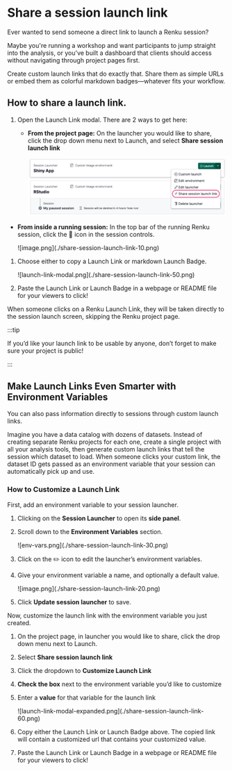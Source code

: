 # Share a session launch link

Ever wanted to send someone a direct link to launch a Renku session?

Maybe you're running a workshop and want participants to jump straight into the analysis, or you've built a dashboard that clients should access without navigating through project pages first.

Create custom launch links that do exactly that. Share them as simple URLs or embed them as colorful markdown badges—whatever fits your workflow.

## How to share a launch link.

1. Open the Launch Link modal. There are 2 ways to get here:
    - **From the project page:** On the launcher you would like to share, click the drop down menu next to Launch, and select **Share session launch link**
        
        ![share-drop-down.png](./share-session-launch-link-40.png)
        

- **From inside a running session:** In the top bar of the running Renku session, click the  🔗 icon in the session controls.
    
    <p class="image-container-l">
    ![image.png](./share-session-launch-link-10.png)
    </p>
    
1. Choose either to copy a Launch Link or markdown Launch Badge.
    
    <p class="image-container-l">
    ![launch-link-modal.png](./share-session-launch-link-50.png)
    </p>
    
2. Paste the Launch Link or Launch Badge in a webpage or README file for your viewers to click!

When someone clicks on a Renku Launch Link, they will be taken directly to the session launch screen, skipping the Renku project page.

:::tip

If you’d like your launch link to be usable by anyone, don’t forget to make sure your project is public!

:::

## **Make Launch Links Even Smarter with Environment Variables**

You can also pass information directly to sessions through custom launch links.

Imagine you have a data catalog with dozens of datasets. Instead of creating separate Renku projects for each one, create a single project with all your analysis tools, then generate custom launch links that tell the session which dataset to load. When someone clicks your custom link, the dataset ID gets passed as an environment variable that your session can automatically pick up and use.

### How to Customize a Launch Link

First, add an environment variable to your session launcher.

1. Clicking on the **Session Launcher** to open its **side panel**.
2. Scroll down to the **Environment Variables** section.
    
    <p class="image-container-l">
    ![env-vars.png](./share-session-launch-link-30.png)
    </p>
    
3. Click on the ✏️ icon to edit the launcher’s environment variables.
4. Give your environment variable a name, and optionally a default value.
    
    <p class="image-container-l">
    ![image.png](./share-session-launch-link-20.png)
    </p>
    
5. Click **Update session launcher** to save.

Now, customize the launch link with the environment variable you just created.

1. On the project page, in launcher you would like to share, click the drop down menu next to Launch.
2. Select **Share session launch link**
3. Click the dropdown to **Customize Launch Link**
4. **Check the box** next to the environment variable you’d like to customize
5. Enter a **value** for that variable for the launch link
    
    <p class="image-container-l">
    ![launch-link-modal-expanded.png](./share-session-launch-link-60.png)
    </p>
    
6. Copy either the Launch Link or Launch Badge above. The copied link will contain a customized url that contains your customized value.
7. Paste the Launch Link or Launch Badge in a webpage or README file for your viewers to click!
